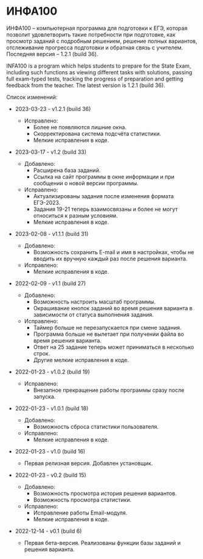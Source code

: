 # ИНФА100
ИНФА100 – компьютерная программа для подготовки к ЕГЭ, которая позволит удовлетворить такие потребности при подготовке, как просмотр заданий с подробным решением, решение полных вариантов, отслеживание прогресса подготовки и обратная связь с учителем.
Последняя версия – 1.2.1 (build 36).

INFA100 is a program which helps students to prepare for the State Exam, including such functions as viewing different tasks with solutions, passing full exam-typed tests, tracking the progress of preparation and getting feedback from the teacher.
The latest version is 1.2.1 (build 36).


Список изменений:

* 2023-03-23 - v1.2.1 (build 36)
  * Исправлено:
    * Более не появляются лишние окна.
    * Скорректирована система подсчёта статистики.
    * Мелкие исправления в коде.

* 2023-03-17 - v1.2 (build 33)
  * Добавлено:
    * Расширена база заданий.
    * Ссылка на сайт программы в окне информации и при сообщении о новой версии программы.
  * Исправлено:
    * Актуализированы задания после изменения формата ЕГЭ-2023.
    * Задания 19-21 теперь взаимосвязаны и более не могут относиться к разным условиям.
    * Мелкие исправления в коде.

* 2023-02-08 - v1.1.1 (build 31)
  * Добавлено:
    * Возможность сохранить E-mail и имя в настройках, чтобы не вводить их вручную каждый раз после решения варианта.
  * Исправлено:
    * Мелкие исправления в коде.

* 2022-02-09 - v1.1 (build 27)
  * Добавлено:
    * Возможность настроить масштаб программы.
    * Окрашивание кнопок заданий во время решения варианта в зависимости от статуса выполнения задания.
  * Исправлено:
    * Таймер больше не перезапускается при смене задания.
    * Программа больше не вылетает при получении файла во время решения варианта.
    * Ответ на 25 задание теперь может приниматься в несколько строк.
    * Другие мелкие исправления в коде.

* 2022-01-23 - v1.0.2 (build 19)
  * Исправлено:
    * Внезапное прекращение работы программы сразу после запуска.
    
* 2022-01-23 - v1.0.1 (build 18)
  * Добавлено:
    * Возможность сброса статистики пользователя.
  * Исправлено:
    * Мелкие исправления в коде.

* 2022-01-23 - v1.0 (build 16)

  * Первая релизная версия. Добавлен установщик.

* 2022-01-23 - v0.2 (build 15)
  * Добавлено:
    * Возможность просмотра история решения вариантов.
    * Возможность просмотра статистики.
  * Исправлено:
    * Исправление работы Email-модуля.
    * Мелкие исправления в коде.

* 2022-12-14 - v0.1 (build 6)

  * Первая бета-версия. Реализованы функции базы заданий и решения варианта.
